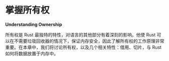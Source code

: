 # 掌握所有权

**Understanding Ownership**

所有权是 Rust 最独特的特性，对语言的其他部分有着深刻的影响。他使 Rust 可以在不需要垃圾回收器的情况下，保证内存安全，因此了解所有权的工作原理非常重要。在本章中，我们将讨论所有权，以及几个相关特性：借用、切片，与 Rust 如何将数据放置于内存中。
